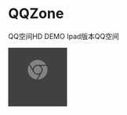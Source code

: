 # QQZone
QQ空间HD DEMO
Ipad版本QQ空间

![](https://github.com/lijs11/QQZone/blob/master/QQZone/Other/secondarytile.png?raw=true)
